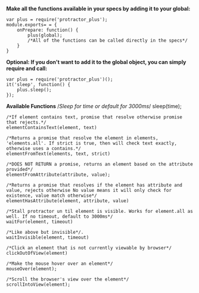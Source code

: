 **Make all the functions available in your specs by adding it to your global:**

	var plus = require('protractor_plus');
	module.exports= = {
		onPrepare: function() {
			plus(global);
			/*All of the functions can be called directly in the specs*/
		}
	}


**Optional: If you don't want to add it to the global object, you can simply require and call:**

	var plus = require('protractor_plus')();
	it('sleep', function() {
		plus.sleep();
	});


**Available Functions**
	/*Sleep for time or default for 3000ms*/
	sleep(time);

	/*If element contains text, promise that resolve otherwise promise that rejects.*/
	elementContainsText(element, text)

 	/*Returns a promise that resolve the element in elements, 'elements.all'. If strict is true, then will check text exactly, otherwise uses a contains.*/
	elementFromText(elements, text, strict)

	/*DOES NOT RETURN a promise, returns an element based on the attribute provided*/
	elementFromAttribute(attribute, value);

	/*Returns a promise that resolves if the element has attribute and value, rejects otherwise No value means it will only check for existence, value match otherwise*/
	elementHasAttribute(element, attribute, value)

 	/*Stall protractor un til element is visible. Works for element.all as well. If no timeout, default to 3000ms*/
	waitFor(element, timeout)

	/*Like above but invisible*/.
	waitInvisible(element, timeout)

	/*Click an element that is not currently viewable by browser*/
	clickOutOfView(element)

	/*Make the mouse hover over an element*/
	mouseOver(element);

	/*Scroll the browser's view over the element*/
	scrollIntoView(element);
